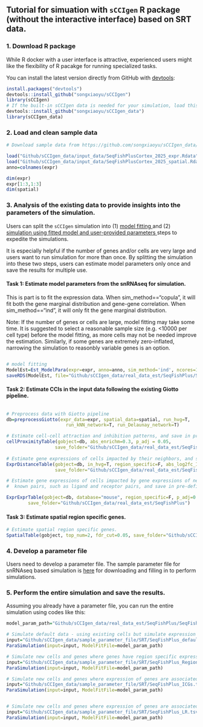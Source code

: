 
## Tutorial for simuation with `sCCIgen` R package (without the interactive interface) based on SRT data.

### 1. Download R package

While R docker with a user interface is attractive, experienced users
might like the flexibility of R pacakge for running specialized tasks.

You can install the latest version directly from GitHub with
[devtools](https://github.com/hadley/devtools):

``` r
install.packages("devtools")
devtools::install_github("songxiaoyu/sCCIgen")
library(sCCIgen)
# If the built-in sCCIgen data is needed for your simulation, load this package as well.
devtools::install_github("songxiaoyu/sCCIgen_data")
library(sCCIgen_data)
```

### 2. Load and clean sample data

``` r
# Download sample data from https://github.com/songxiaoyu/sCCIgen_data/tree/main/input_data. 

load("Github/sCCIgen_data/input_data/SeqFishPlusCortex_2025_expr.Rdata")
load("Github/sCCIgen_data/input_data/SeqFishPlusCortex_2025_spatial.Rdata")
anno=colnames(expr)

dim(expr)
expr[1:3,1:3]
dim(spatial)
```

### 3. Analysis of the existing data to provide insights into the parameters of the simulation.

Users can split the `sCCIgen` simulation into (1) <u> model fitting </u>
and (2) <u> simulation using fitted model and user-provided parameters
</u> steps to expedite the simulations.

It is especially helpful if the number of genes and/or cells are very
large and users want to run simulation for more than once. By splitting
the simulation into these two steps, users can estimate model parameters
only once and save the results for multiple use.

#### Task 1: Estimate model parameters from the snRNAseq for simulation.

This is part is to fit the expression data. When sim_method==“copula”,
it will fit both the gene marginal distribution and gene-gene
correlation. When sim_method==“ind”, it will only fit the gene marginal
distribution.

Note: If the number of genes or cells are large, model fitting may take
some time. It is suggested to select a reasonable sample size
(e.g. \<10000 per cell type) before the model fitting, as more cells may
not be needed improve the estimation. Similarly, if some genes are
extremely zero-inflated, narrowing the simulation to reasonbly variable
genes is an option.

``` r

# model fitting 
ModelEst=Est_ModelPara(expr=expr, anno=anno, sim_method='ind', ncores=10)
saveRDS(ModelEst, file="Github/sCCIgen_data/real_data_est/SeqFishPlus/SeqFishPlusCortex_2025_fit_wo_cor.RDS")
```

#### Task 2: Estimate CCIs in the input data following the existing Giotto pipeline.

``` r

# Preprocess data with Giotto pipeline
db=preprocessGiotto(expr_data=expr, spatial_data=spatial, run_hvg=T, 
                      run_kNN_network=T, run_Delaunay_network=T) 

# Estimate cell-cell attraction and inhibition patterns, and save in pre-defined folder
cellProximityTable(gobject=db, abs_enrichm=0.3, p_adj = 0.05, 
                  save_folder="Github/sCCIgen_data/real_data_est/SeqFishPlus")
                  
# Estimate gene expressions of cells impacted by their neighbors, and save in pre-defined folder                 
ExprDistanceTable(gobject=db, in_hvg=T, region_specific=F, abs_log2fc_ICG=0.25, p_adj = 0.05,
                  save_folder="Github/sCCIgen_data/real_data_est/SeqFishPlus")                 

# Estimate gene expressions of cells impacted by gene expressions of neighboring cells, narrow to 
#  known pairs, such as ligand and receptor pairs, and save in pre-defined folder  

ExprExprTable(gobject=db, database="mouse", region_specific=F, p_adj=0.05, abs_log2fc_LR=0.25,
        save_folder="Github/sCCIgen_data/real_data_est/SeqFishPlus")
```

#### Task 3: Estimate spatial region specific genes.

``` r
# Estimate spatial region specific genes.
SpatialTable(gobject, top_num=2, fdr_cut=0.05, save_folder="Github/sCCIgen_data/real_data_est/SeqFishPlus")
```

### 4. Develop a parameter file

Users need to develop a parameter file. The sample parameter file for
snRNAseq based simulation is
[here](https://github.com/songxiaoyu/sCCIgen_data/tree/main/sample_parameter_file/SRT)
for downloading and filling in to perform simulations.

### 5. Perform the entire simulation and save the results.

Assuming you already have a parameter file, you can run the entire
simulation using codes like this:

``` r
model_param_path="Github/sCCIgen_data/real_data_est/SeqFishPlus/SeqFishPlusCortex_2025_fit_wo_cor.RDS"

# Simulate default data - using existing cells but simulate expression with ground truth
input="Github/sCCIgen_data/sample_parameter_file/SRT/SeqFishPlus_default.tsv"
ParaSimulation(input=input, ModelFitFile=model_param_path)

# Simulate new cells and genes where genes have region specific expressions 
input="Github/sCCIgen_data/sample_parameter_file/SRT/SeqFishPlus_RegionDiffGenes.tsv"
ParaSimulation(input=input, ModelFitFile=model_param_path)

# Simulate new cells and genes where expression of genes are associated with distances to other cells. 
input="Github/sCCIgen_data/sample_parameter_file/SRT/SeqFishPlus_ICGs.tsv"
ParaSimulation(input=input, ModelFitFile=model_param_path)


# Simulate new cells and genes where expression of genes are associated with distances to other cells. 
input="Github/sCCIgen_data/sample_parameter_file/SRT/SeqFishPlus_LR.tsv"
ParaSimulation(input=input, ModelFitFile=model_param_path)

```
